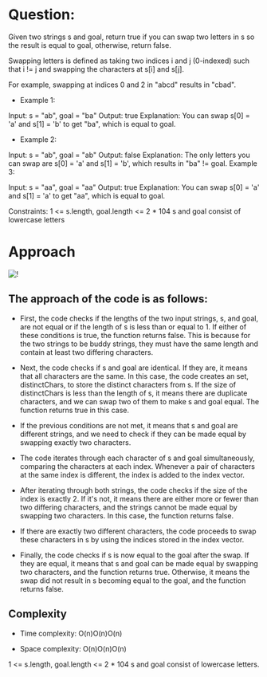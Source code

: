 
# Question:
Given two strings s and goal, return true if you can swap two letters in s so the result is equal to goal, otherwise, return false.

Swapping letters is defined as taking two indices i and j (0-indexed) such that i != j and swapping the characters at s[i] and s[j].

For example, swapping at indices 0 and 2 in "abcd" results in "cbad".
 

- Example 1:

Input: s = "ab", goal = "ba"
Output: true
Explanation: You can swap s[0] = 'a' and s[1] = 'b' to get "ba", which is equal to goal.
- Example 2:

Input: s = "ab", goal = "ab"
Output: false
Explanation: The only letters you can swap are s[0] = 'a' and s[1] = 'b', which results in "ba" != goal.
Example 3:

Input: s = "aa", goal = "aa"
Output: true
Explanation: You can swap s[0] = 'a' and s[1] = 'a' to get "aa", which is equal to goal.
 

Constraints:
1 <= s.length, goal.length <= 2 * 104
s and goal consist of lowercase letters


# Approach
![!](https://github.com/Glorycs29/Leetcode-Daily-Documentation/commit/30f65fa18037c063d890fdfc599ecc3043b2156d)
## The approach of the code is as follows:

- First, the code checks if the lengths of the two input strings, s, and goal, are not equal or if the length of s is less than or equal to 1. If either of these conditions is true, the function returns false. This is because for the two strings to be buddy strings, they must have the same length and contain at least two differing characters.

- Next, the code checks if s and goal are identical. If they are, it means that all characters are the same. In this case, the code creates an set, distinctChars, to store the distinct characters from s. If the size of distinctChars is less than the length of s, it means there are duplicate characters, and we can swap two of them to make s and goal equal. The function returns true in this case.

- If the previous conditions are not met, it means that s and goal are different strings, and we need to check if they can be made equal by swapping exactly two characters.

- The code iterates through each character of s and goal simultaneously, comparing the characters at each index. Whenever a pair of characters at the same index is different, the index is added to the index vector.

- After iterating through both strings, the code checks if the size of the index is exactly 2. If it's not, it means there are either more or fewer than two differing characters, and the strings cannot be made equal by swapping two characters. In this case, the function returns false.

- If there are exactly two different characters, the code proceeds to swap these characters in s by using the indices stored in the index vector.

- Finally, the code checks if s is now equal to the goal after the swap. If they are equal, it means that s and goal can be made equal by swapping two characters, and the function returns true. Otherwise, it means the swap did not result in s becoming equal to the goal, and the function returns false.

## Complexity
- Time complexity: O(n)O(n)O(n)

- Space complexity: O(n)O(n)O(n)

1 <= s.length, goal.length <= 2 * 104
s and goal consist of lowercase letters.
